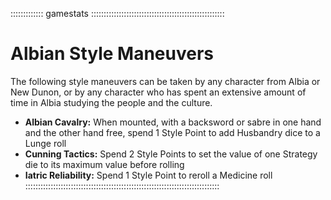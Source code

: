 ::::::::::::: gamestats :::::::::::::::::::::::::::::::::::::::::::::::::::::
# Albian Style Maneuvers

The following style maneuvers can be taken by any character from Albia
or New Dunon, or by any character who has spent an extensive amount of
time in Albia studying the people and the culture.

- **Albian Cavalry:** When mounted, with a backsword or sabre in one hand and the other hand free, spend 1 Style Point to add Husbandry dice to a Lunge roll
- **Cunning Tactics:** Spend 2 Style Points to set the value of one Strategy die to its maximum value before rolling
- **Iatric Reliability:** Spend 1 Style Point to reroll a Medicine roll
:::::::::::::::::::::::::::::::::::::::::::::::::::::::::::::::::::::::::::::
